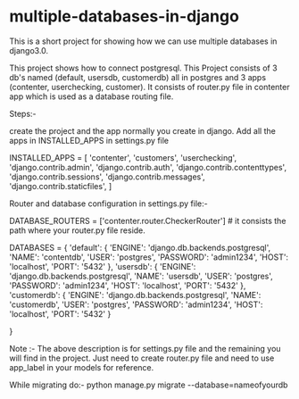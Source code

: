 # multiple-databases-in-django
This is a short project for showing how we can use multiple databases in django3.0.


This project shows how to connect postgresql. 
This Project consists of 3 db's named (default, usersdb, customerdb) all in postgres and 3 apps (contenter, userchecking, customer). 
It consists of router.py file in contenter app which is used as a database routing file.

Steps:-

create the project and the app normally you create in django. Add all the apps in INSTALLED_APPS in settings.py file

INSTALLED_APPS = [
    'contenter',
    'customers',
    'userchecking',
    'django.contrib.admin',
    'django.contrib.auth',
    'django.contrib.contenttypes',
    'django.contrib.sessions',
    'django.contrib.messages',
    'django.contrib.staticfiles',
]

Router and database configuration in settings.py file:-

DATABASE_ROUTERS = ['contenter.router.CheckerRouter'] # it consists the path where your router.py file reside.


DATABASES = {
    'default': {
        'ENGINE': 'django.db.backends.postgresql',
        'NAME': 'contentdb',
        'USER': 'postgres',
        'PASSWORD': 'admin1234',
        'HOST': 'localhost',
        'PORT': '5432'
    },
    'usersdb': {
        'ENGINE': 'django.db.backends.postgresql',
        'NAME': 'usersdb',
        'USER': 'postgres',
        'PASSWORD': 'admin1234',
        'HOST': 'localhost',
        'PORT': '5432'
    },
    'customerdb': {
        'ENGINE': 'django.db.backends.postgresql',
        'NAME': 'customerdb',
        'USER': 'postgres',
        'PASSWORD': 'admin1234',
        'HOST': 'localhost',
        'PORT': '5432'
    }

}


Note :- The above description is for settings.py file and the remaining you will find in the project. 
Just need to create router.py file and need to use app_label in your models for reference.


While migrating do:- python manage.py migrate --database=nameofyourdb
